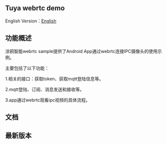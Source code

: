 ## Tuya webrtc demo


English Version：[English](README.md)


## 功能概述

涂鸦智能webrtc sample提供了Android App通过webrtc连接IPC摄像头的使用示例。

主要包括了以下功能：

1.相关的接口：获取token、获取mqtt登陆信息等。

2.mqtt登陆、订阅、消息发送和接收等。

3.app通过webrtc观看ipc视频的具体流程。


## 文档


## 最新版本
